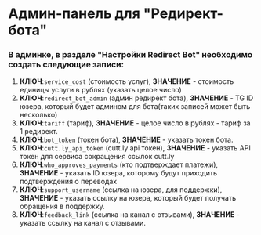 # Админ-панель для "Редирект-бота"

### В админке, в разделе "Настройки Redirect Bot" необходимо создать следующие записи:
1. **КЛЮЧ**:```service_cost``` (стоимость услуг), **ЗНАЧЕНИЕ** - стоимость единицы услуги в рублях (указать целое число)
2. **КЛЮЧ**:```redirect_bot_admin``` (админ редирект бота), **ЗНАЧЕНИЕ** - TG ID юзера, который будет админом для бота(таких записей может быть несколько)
3. **КЛЮЧ**:```tariff``` (тариф), **ЗНАЧЕНИЕ** - целое число в рублях - тариф за 1 редирект.
4. **КЛЮЧ**:```bot_token``` (токен бота), **ЗНАЧЕНИЕ** - указать токен бота.
5. **КЛЮЧ**:```cutt.ly_api_token``` (cutt.ly api токен), **ЗНАЧЕНИЕ** - указать API токен для сервиса сокращения ссылок cutt.ly
6. **КЛЮЧ**:```who_approves_payments``` (кто подтверждает платежи), **ЗНАЧЕНИЕ** - указать ID юзера, которому будут приходить подтверждения о переводах
7. **КЛЮЧ**:```support_username``` (ссылка на юзера, для поддержки), **ЗНАЧЕНИЕ** - указать ссылку на юзера, который будет получать обращения в поддержку.
8. **КЛЮЧ**:```feedback_link``` (ссылка на канал с отзывами), **ЗНАЧЕНИЕ** - указать ссылку на канал с отзывами.